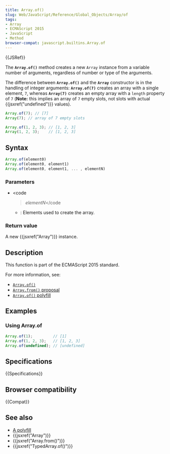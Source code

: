 ```yaml
---
title: Array.of()
slug: Web/JavaScript/Reference/Global_Objects/Array/of
tags:
- Array
- ECMAScript 2015
- JavaScript
- Method
browser-compat: javascript.builtins.Array.of
---
```

{{JSRef}}

The **`Array.of()`** method creates a new `Array` instance from a variable
number of arguments, regardless of number or type of the arguments.

The difference between **`Array.of()`** and the **`Array`** constructor is in
the handling of integer arguments: **`Array.of(7)`** creates an array with a
single element, `7`, whereas **`Array(7)`** creates an empty array with a
`length` property of `7` (**Note:** this implies an array of `7` empty slots,
not slots with actual {{jsxref("undefined")}} values).

```js
Array.of(7); // [7]
Array(7); // array of 7 empty slots

Array.of(1, 2, 3); // [1, 2, 3]
Array(1, 2, 3);    // [1, 2, 3]
```

## Syntax

```js
Array.of(element0)
Array.of(element0, element1)
Array.of(element0, element1, ... , elementN)
```

### Parameters

- <code

  > <var>element<em>N</em></var></code

  - : Elements used to create the array.

### Return value

A new {{jsxref("Array")}} instance.

## Description

This function is part of the ECMAScript 2015 standard.

For more information, see:

- [`Array.of()`](https://gist.github.com/rwaldron/1074126)
- [`Array.from()` proposal](https://gist.github.com/rwaldron/1074126)
- [`Array.of()` polyfill](https://gist.github.com/rwaldron/3186576)

## Examples

### Using Array.of

```js
Array.of(1);         // [1]
Array.of(1, 2, 3);   // [1, 2, 3]
Array.of(undefined); // [undefined]
```

## Specifications

{{Specifications}}

## Browser compatibility

{{Compat}}

## See also

- [A polyfill](https://github.com/behnammodi/polyfill/blob/master/array.polyfill.js)
- {{jsxref("Array")}}
- {{jsxref("Array.from()")}}
- {{jsxref("TypedArray.of()")}}
